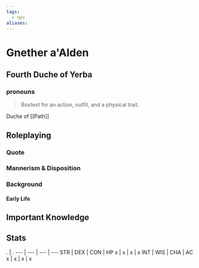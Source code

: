 ```yaml
---
tags:
  - npc
aliases:
---
```

# Gnether a'Alden
## Fourth Duche of Yerba
### pronouns

> Boxtext for an action, outfit, and a physical trait.

Duche of [[Path]]

## Roleplaying
### Quote

### Mannerism & Disposition

### Background
#### Early Life

## Important Knowledge


## Stats
. | . 
--- | --- | --- | ---
STR | DEX | CON | HP
x | x | x | x
INT | WIS | CHA | AC
x | x | x | x